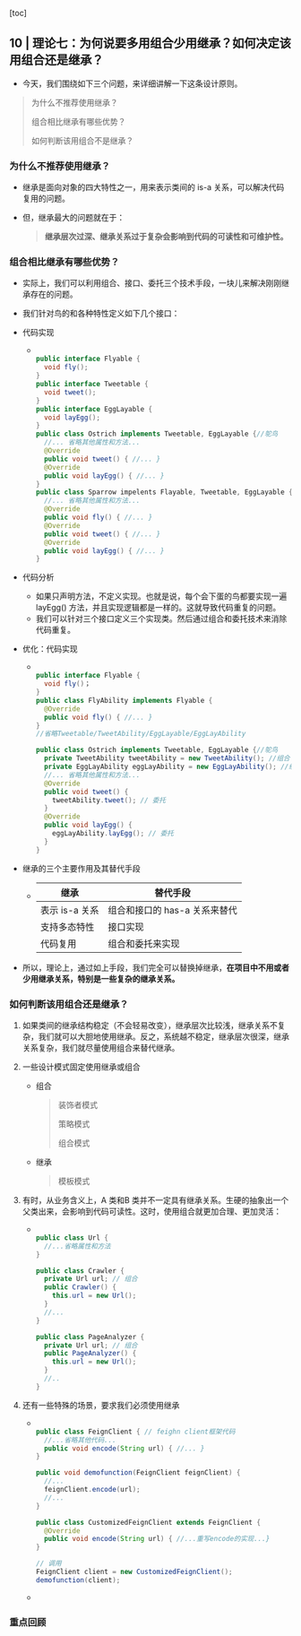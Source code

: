 [toc]

## 10 | 理论七：为何说要多用组合少用继承？如何决定该用组合还是继承？

-   今天，我们围绕如下三个问题，来详细讲解一下这条设计原则。

>   为什么不推荐使用继承？
>
>   组合相比继承有哪些优势？
>
>   如何判断该用组合不是继承？

### 为什么不推荐使用继承？

-   继承是面向对象的四大特性之一，用来表示类间的 is-a 关系，可以解决代码复用的问题。

-   但，继承最大的问题就在于：

    >   **继承层次过深、继承关系过于复杂会影响到代码的可读性和可维护性。**

### 组合相比继承有哪些优势？

-   实际上，我们可以利用组合、接口、委托三个技术手段，一块儿来解决刚刚继承存在的问题。

-   我们针对鸟的和各种特性定义如下几个接口：

-   代码实现

    -   ```java
        
        public interface Flyable {
          void fly();
        }
        public interface Tweetable {
          void tweet();
        }
        public interface EggLayable {
          void layEgg();
        }
        public class Ostrich implements Tweetable, EggLayable {//鸵鸟
          //... 省略其他属性和方法...
          @Override
          public void tweet() { //... }
          @Override
          public void layEgg() { //... }
        }
        public class Sparrow impelents Flayable, Tweetable, EggLayable {//麻雀
          //... 省略其他属性和方法...
          @Override
          public void fly() { //... }
          @Override
          public void tweet() { //... }
          @Override
          public void layEgg() { //... }
        }
        ```

-   代码分析

    -   如果只声明方法，不定义实现。也就是说，每个会下蛋的鸟都要实现一遍layEgg() 方法，并且实现逻辑都是一样的。这就导致代码重复的问题。
    -   我们可以针对三个接口定义三个实现类。然后通过组合和委托技术来消除代码重复。

-   优化：代码实现

    -   ```java
        
        public interface Flyable {
          void fly()；
        }
        public class FlyAbility implements Flyable {
          @Override
          public void fly() { //... }
        }
        //省略Tweetable/TweetAbility/EggLayable/EggLayAbility
        
        public class Ostrich implements Tweetable, EggLayable {//鸵鸟
          private TweetAbility tweetAbility = new TweetAbility(); //组合
          private EggLayAbility eggLayAbility = new EggLayAbility(); //组合
          //... 省略其他属性和方法...
          @Override
          public void tweet() {
            tweetAbility.tweet(); // 委托
          }
          @Override
          public void layEgg() {
            eggLayAbility.layEgg(); // 委托
          }
        }
        ```

-   继承的三个主要作用及其替代手段

    -   | 继承           | 替代手段                      |
        | -------------- | ----------------------------- |
        | 表示 is-a 关系 | 组合和接口的 has-a 关系来替代 |
        | 支持多态特性   | 接口实现                      |
        | 代码复用       | 组合和委托来实现              |

-   所以，理论上，通过如上手段，我们完全可以替换掉继承，**在项目中不用或者少用继承关系，特别是一些复杂的继承关系。**

### 如何判断该用组合还是继承？

1.  如果类间的继承结构稳定（不会轻易改变），继承层次比较浅，继承关系不复杂，我们就可以大胆地使用继承。反之，系统越不稳定，继承层次很深，继承关系复杂，我们就尽量使用组合来替代继承。

2.  一些设计模式固定使用继承或组合

    -   组合

        >   装饰者模式
        >
        >   策略模式
        >
        >   组合模式

    -   继承

        >   模板模式

3.  有时，从业务含义上，A 类和B 类并不一定具有继承关系。生硬的抽象出一个父类出来，会影响到代码可读性。这时，使用组合就更加合理、更加灵活：

    -   ```java
        
        public class Url {
          //...省略属性和方法
        }
        
        public class Crawler {
          private Url url; // 组合
          public Crawler() {
            this.url = new Url();
          }
          //...
        }
        
        public class PageAnalyzer {
          private Url url; // 组合
          public PageAnalyzer() {
            this.url = new Url();
          }
          //..
        }
        ```

4.  还有一些特殊的场景，要求我们必须使用继承

    -   ```java
        
        public class FeignClient { // feighn client框架代码
          //...省略其他代码...
          public void encode(String url) { //... }
        }
        
        public void demofunction(FeignClient feignClient) {
          //...
          feignClient.encode(url);
          //...
        }
        
        public class CustomizedFeignClient extends FeignClient {
          @Override
          public void encode(String url) { //...重写encode的实现...}
        }
        
        // 调用
        FeignClient client = new CustomizedFeignClient();
        demofunction(client);
        ```

    -   

### 重点回顾